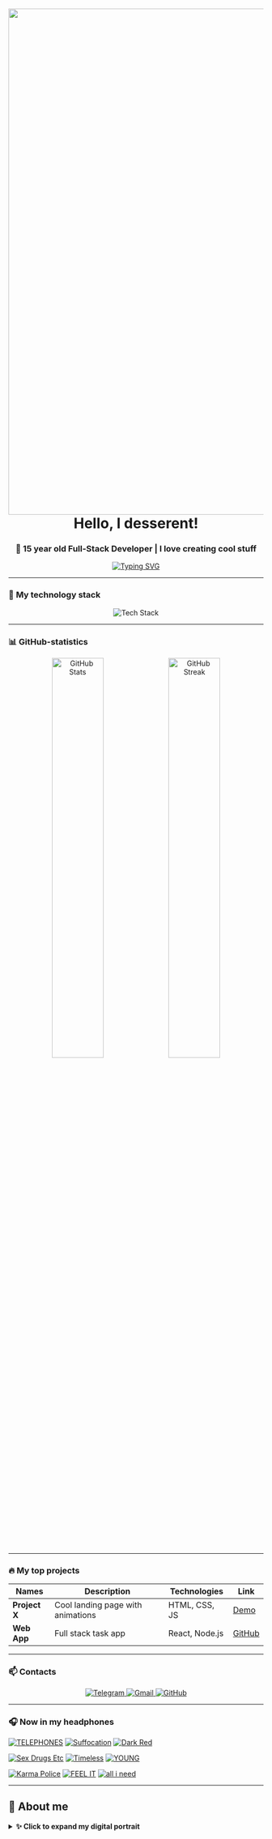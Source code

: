 <h1 align="center">
  <img src="https://images.steamusercontent.com/ugc/15561466681204812362/FAEB80E1109028D8E40CD713BD92744CD11D6B78/?imw=5000&imh=5000&ima=fit&impolicy=Letterbox&imcolor=%23000000&letterbox=false" width="1000px"></br> Hello, I desserent!
</h1>

<h3 align="center">🚀 15 year old Full-Stack Developer | I love creating cool stuff</h3>

<p align="center">
  <a href="https://git.io/typing-svg">
    <img src="https://readme-typing-svg.demolab.com?font=Fira+Code&pause=1000&color=36BCF7FF&center=true&vCenter=true&width=500&lines=HTML+%7C+CSS+%7C+JavaScript+%7C+Sass;React+%7C+Node.js+%7C+Express;Full-Stack+%D0%BF%D0%BE%D1%82%D0%B5%D0%BD%D1%86%D0%B8%D0%B0%D0%BB+%F0%9F%92%AA" alt="Typing SVG" />
  </a>
</p>

---

### 🚀 **My technology stack**
<div align="center">
  <img src="https://skillicons.dev/icons?i=html,css,js,sass,react,nodejs,express,git,github,vscode" alt="Tech Stack" />
</div>

---

### 📊 **GitHub-statistics**
<div align="center">
  <img src="https://github-readme-stats.vercel.app/api?username=desserent&show_icons=true&theme=radical" alt="GitHub Stats" width="45%" />
  <img src="https://github-readme-streak-stats.herokuapp.com/?user=desserent&theme=radical" alt="GitHub Streak" width="45%" />
</div>

---

### 🔥 **My top projects**
|Names       | Description                         | Technologies          | Link       |
|----------------|-----------------------------------|---------------------|--------------|
| **Project X**  | Cool landing page with animations      | HTML, CSS, JS       | [Demo]()     |
| **Web App**    | Full stack task app    | React, Node.js      | [GitHub]()   |

---

### 📫 **Contacts**
<div align="center">
  <a href="https://t.me/Nobilesque_facti_sunt">
    <img src="https://img.shields.io/badge/Telegram-26A5E4?style=for-the-badge&logo=telegram&logoColor=white" alt="Telegram" />
  </a>
  <a href="mailto:ayubzhagupov@gmail.com">
    <img src="https://img.shields.io/badge/Gmail-EA4335?style=for-the-badge&logo=gmail&logoColor=white" alt="Gmail" />
  </a>
  <a href="https://github.com/desserent">
    <img src="https://img.shields.io/badge/GitHub-181717?style=for-the-badge&logo=github&logoColor=white" alt="GitHub" />
  </a>
</div>

---

### 🎧 **Now in my headphones**

[![TELEPHONES](https://img.shields.io/badge/TELEPHONES-AA00FF.svg?style=for-the-badge&logo=soundcloud&logoColor=white)](https://soundcloud.com/yvngxchris/telephones)
[![Suffocation](https://img.shields.io/badge/Suffocation-00AAFF.svg?style=for-the-badge&logo=soundcloud&logoColor=white)](https://soundcloud.com/wejustdidthis/suffocation)
[![Dark Red](https://img.shields.io/badge/Dark_Red-FF0000.svg?style=for-the-badge&logo=soundcloud&logoColor=white)](https://soundcloud.com/stevelacy/dark-red)

[![Sex Drugs Etc](https://img.shields.io/badge/Sex_Drugs_Etc-FF5500.svg?style=for-the-badge&logo=soundcloud&logoColor=white)](https://soundcloud.com/beabadoobee/sex-drugs-etc)
[![Timeless](https://img.shields.io/badge/Timeless-00CC99.svg?style=for-the-badge&logo=soundcloud&logoColor=white)](https://soundcloud.com/ilovemakonnen/timeless)
[![YOUNG](https://img.shields.io/badge/YOUNG-FFDD00.svg?style=for-the-badge&logo=soundcloud&logoColor=black)](https://soundcloud.com/youngvacations/young)

[![Karma Police](https://img.shields.io/badge/Karma_Police-7700FF.svg?style=for-the-badge&logo=soundcloud&logoColor=white)](https://soundcloud.com/radiohead/karma-police)
[![FEEL IT](https://img.shields.io/badge/FEEL_IT-FF0066.svg?style=for-the-badge&logo=soundcloud&logoColor=white)](https://soundcloud.com/tropkillaz/feel-it)
[![all i need](https://img.shields.io/badge/all_i_need-11AA88.svg?style=for-the-badge&logo=soundcloud&logoColor=white)](https://soundcloud.com/awfultune/all-i-need)

---

## 🌌 **About me**
<details>
<summary><b>✨ Click to expand my digital portrait</b></summary>

```javascript
//My digital DNA
const desserent = {
  meta: {
    age: 15,
    location: "🚀 Russia",
    status: "I create the future"
  },
  
  stack: {
    frontend: ["React", "TypeScript", "Sass", "Three.js"],
    backend: ["Node.js", "Express", "MongoDB"],
    mobile: ["React Native"],
    design: ["Figma", "Adobe XD"]
  },
  
  traits: [
    "Perfectionist in code", 
    "Clean code fan", 
    "Love complex tasks"
  ],
  
  hobbies: {
    music: ["Indie Rock", "Lo-Fi", "Synthwave"],
    games: ["RDR 2", "FAR CRY 5", "Etc."],
    other: ["AI", "Sport"]
  },
  
  getMotivation() {
    return "Code is the poetry of the digital age";
  }
};
